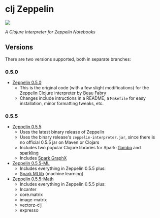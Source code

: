 # clj Zeppelin

[![][clj-zep-logo]][clj-zep-logo-large]

[clj-zep-logo]: resources/images/clojurezeppelin-logo-x250.png
[clj-zep-logo-large]: resources/images/clojurezeppelin-logo-x1000.png

*A Clojure Interpreter for Zeppelin Notebooks*

## Versions

There are two versions supported, both in separate branches:

### 0.5.0

* [Zeppelin 0.5.0](../../tree/Zeppelin-0.5.0)
  * This is the original code (with a few slight modifications) for the Zeppelin Clojure interpreter by [Beau Fabry](https://github.com/bfabry)
  * Changes include intructions in a README, a ``Makefile`` for easy installation, minor formatting tweaks, etc.

### 0.5.5

* [Zeppelin 0.5.5](../../tree/Zeppelin-0.5.5)
  * Uses the latest binary release of Zeppelin
  * Uses the binary release's ``zeppelin-interpreter.jar``, since there is no official 0.5.5 jar on Maven or Clojars
  * Includes two popular Clojure libraries for Spark: [flambo](https://github.com/yieldbot/flambo) and [sparkling](https://github.com/gorillalabs/sparkling)
  * Includes [Spark GraphX](http://spark.apache.org/graphx/)
* [Zeppelin 0.5.5-ML](../../tree/Zeppelin-0.5.5-ML)
  * Includes everything in Zeppelin 0.5.5 plus:
  * [Spark MLlib](http://spark.apache.org/docs/latest/mllib-guide.html) (machine learning)
* [Zeppelin 0.5.5-Math](../../tree/Zeppelin-0.5.5-Math)
  * Includes everything in Zeppelin 0.5.5 plus:
  * Incanter
  * core.matrix
  * image-matrix
  * vectorz-clj
  * expresso

